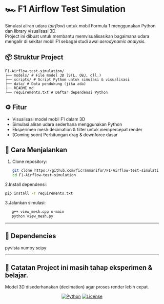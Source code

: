# 🏎️ F1 Airflow Test Simulation

Simulasi aliran udara (*airflow*) untuk mobil Formula 1 menggunakan Python dan library visualisasi 3D.  
Project ini dibuat untuk membantu memvisualisasikan bagaimana udara mengalir di sekitar mobil F1 sebagai studi awal *aerodynamic analysis*.

## 📦 Struktur Project
```
F1-Airflow-test-simulation/
├── models/ # File model 3D (STL, OBJ, dll.)
├── scripts/ # Script Python untuk simulasi & visualisasi
├── data/ # Data pendukung (jika ada)
├── README.md
└── requirements.txt # Daftar dependensi Python
```

## ⚙️ Fitur
- Visualisasi model mobil F1 dalam 3D
- Simulasi aliran udara sederhana menggunakan Python
- Eksperimen mesh decimation & filter untuk mempercepat render
- (Coming soon) Perhitungan drag & downforce dasar

## 🚀 Cara Menjalankan
1. Clone repository:
   ```bash
   git clone https://github.com/ficrammanifur/F1-Airflow-test-simulation.git
   cd F1-Airflow-test-simulation
2.Install dependensi:
   ```bash
   pip install -r requirements.txt
```
3.Jalankan simulasi:
```bash
   g++ view_mesh.cpp o-main
   python view_mesh.py
```
---
## 🧰 Dependencies
pyvista
numpy
scipy

---
📌 Catatan
Project ini masih tahap eksperimen & belajar.
--
Model 3D disederhanakan (decimation) agar proses render lebih cepat.

<p align="center">
  <a href="#"><img src="https://img.shields.io/badge/Python-3.x-yellow?logo=python" alt="Python"></a>
  <a href="#"><img src="https://img.shields.io/badge/License-MIT-green" alt="License"></a>
</p>

